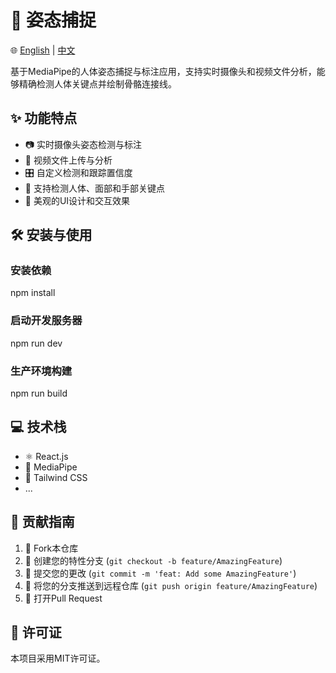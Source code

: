 # 🕺 姿态捕捉

🌐 [English](./README.md) | [中文](./README-zh.md)

基于MediaPipe的人体姿态捕捉与标注应用，支持实时摄像头和视频文件分析，能够精确检测人体关键点并绘制骨骼连接线。

## ✨ 功能特点

- 📷 实时摄像头姿态检测与标注
- 🎥 视频文件上传与分析
- 🎛️ 自定义检测和跟踪置信度
- 👤 支持检测人体、面部和手部关键点
- 🎨 美观的UI设计和交互效果

## 🛠️ 安装与使用

### 安装依赖
npm install
### 启动开发服务器
npm run dev
### 生产环境构建
npm run build

## 💻 技术栈

- ⚛️ React.js
- 🧙 MediaPipe
- 🎨 Tailwind CSS
- ...

## 👥 贡献指南

1. 🍴 Fork本仓库
2. 🌿 创建您的特性分支 (`git checkout -b feature/AmazingFeature`)
3. 💾 提交您的更改 (`git commit -m 'feat: Add some AmazingFeature'`)
4. 🚀 将您的分支推送到远程仓库 (`git push origin feature/AmazingFeature`)
5. 🔀 打开Pull Request

## 📄 许可证

本项目采用MIT许可证。